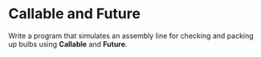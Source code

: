 # Callable and Future
Write a program that simulates an assembly line for checking and packing up bulbs using **Callable** and **Future**.
